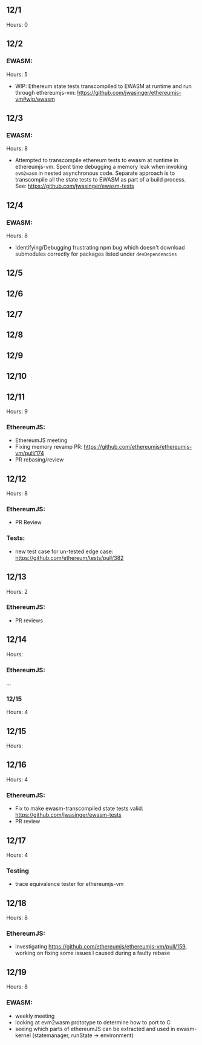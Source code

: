 ## 12/1 
Hours: 0 

## 12/2
### EWASM:
Hours: 5
 - WIP: Ethereum state tests transcompiled to EWASM at runtime and run through ethereumjs-vm: https://github.com/jwasinger/ethereumjs-vm#wip/ewasm

## 12/3
### EWASM:
Hours: 8
 - Attempted to transcompile ethereum tests to ewasm at runtime in ethereumjs-vm.  Spent time debugging a memory leak when invoking `evm2wasm` in nested asynchronous code.  Separate approach is to transcompile all the state tests to EWASM as part of a build process. See: https://github.com/jwasinger/ewasm-tests

## 12/4
### EWASM:
Hours: 8
  - Identifying/Debugging frustrating npm bug which doesn't download submodules correctly for packages listed under `devDependencies`

## 12/5

## 12/6

## 12/7

## 12/8

## 12/9

## 12/10

## 12/11
Hours: 9
### EthereumJS:
 - EthereumJS meeting
 - Fixing memory revamp PR: https://github.com/ethereumjs/ethereumjs-vm/pull/174
 - PR rebasing/review

## 12/12
Hours: 8
### EthereumJS:
 - PR Review
### Tests:
 - new test case for un-tested edge case: https://github.com/ethereum/tests/pull/382

## 12/13
Hours: 2
### EthereumJS:
 - PR reviews

## 12/14
Hours:
### EthereumJS:
 ...

### 12/15
Hours: 4

## 12/15
Hours: 

## 12/16
Hours: 4
### EthereumJS:
 - Fix to make ewasm-transcompiled state tests valid: https://github.com/jwasinger/ewasm-tests
 - PR review

## 12/17
Hours: 4
### Testing
 - trace equivalence tester for ethereumjs-vm

## 12/18
Hours: 8
### EthereumJS:
 - investigating https://github.com/ethereumjs/ethereumjs-vm/pull/159, working on fixing some issues I caused during a faulty rebase

## 12/19
Hours: 8
### EWASM:
 - weekly meeting
 - looking at evm2wasm prototype to determine how to port to C
 - seeing which parts of ethereumJS can be extracted and used in ewasm-kernel (statemanager, runState -> environment)

